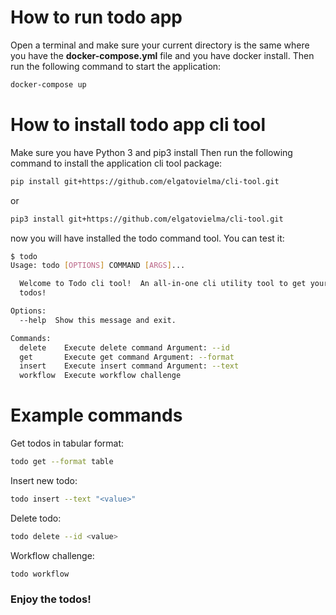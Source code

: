 # How to run todo app
Open a terminal and make sure your current directory is the same where you have the **docker-compose.yml** file and you have docker install.
Then run the following command to start the application:
```bash
docker-compose up
```

# How to install todo app cli tool

Make sure you have Python 3 and pip3 install
Then run the following command to install the application cli tool package:
```bash
pip install git+https://github.com/elgatovielma/cli-tool.git
```
or
```bash
pip3 install git+https://github.com/elgatovielma/cli-tool.git
```

now you will have installed the todo command tool. You can test it:
```bash
$ todo
Usage: todo [OPTIONS] COMMAND [ARGS]...

  Welcome to Todo cli tool!  An all-in-one cli utility tool to get your
  todos!

Options:
  --help  Show this message and exit.

Commands:
  delete    Execute delete command Argument: --id
  get       Execute get command Argument: --format
  insert    Execute insert command Argument: --text
  workflow  Execute workflow challenge
```

# Example commands

Get todos in tabular format:
```bash
todo get --format table
```

Insert new todo:
```bash
todo insert --text "<value>"
```

Delete todo:
```bash
todo delete --id <value>
```

Workflow challenge:
```bash
todo workflow
```

### Enjoy the todos!


